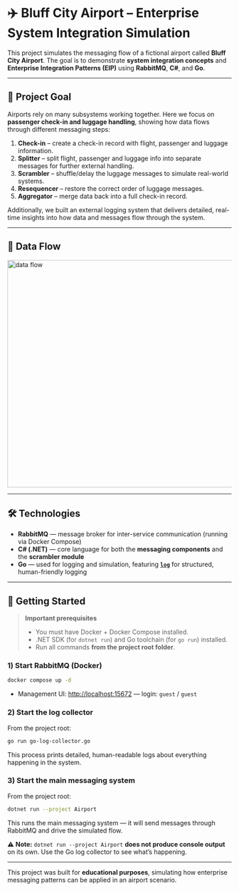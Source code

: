 # ✈️ Bluff City Airport – Enterprise System Integration Simulation

This project simulates the messaging flow of a fictional airport called **Bluff City Airport**.
The goal is to demonstrate **system integration concepts** and **Enterprise Integration Patterns (EIP)** using **RabbitMQ**, **C#**, and **Go**.

---

## 🎯 Project Goal

Airports rely on many subsystems working together. Here we focus on **passenger check-in and luggage handling**, showing how data flows through different messaging steps:

1. **Check-in** – create a check-in record with flight, passenger and luggage information.
2. **Splitter** – split flight, passenger and luggage info into separate messages for further external handling.
3. **Scrambler** – shuffle/delay the luggage messages to simulate real-world systems.
4. **Resequencer** – restore the correct order of luggage messages.
5. **Aggregator** – merge data back into a full check-in record.

Additionally, we built an external logging system that delivers detailed, real-time insights into how data and messages flow through the system.

---

## 🔄 Data Flow

<img width="867" height="511" alt="data flow" src="https://github.com/user-attachments/assets/a87b7362-fbdc-495f-8c78-2eeaf8965e1a" />

---

## 🛠 Technologies

- **RabbitMQ** — message broker for inter-service communication (running via Docker Compose)  
- **C# (.NET)** — core language for both the **messaging components** and the **scrambler module**  
- **Go** — used for logging and simulation, featuring [**`log`**](https://github.com/charmbracelet/log) for structured, human-friendly logging

---

## 🚀 Getting Started

> **Important prerequisites**
>
> * You must have Docker + Docker Compose installed.
> * .NET SDK (for `dotnet run`) and Go toolchain (for `go run`) installed.
> * Run all commands **from the project root folder**.

### 1) Start RabbitMQ (Docker)

```bash
docker compose up -d
```

* Management UI: [http://localhost:15672](http://localhost:15672)  — login: `guest` / `guest`

### 2) Start the log collector

From the project root:

```bash
go run go-log-collector.go
```

This process prints detailed, human-readable logs about everything happening in the system.

### 3) Start the main messaging system

From the project root:

```bash
dotnet run --project Airport
```

This runs the main messaging system — it will send messages through RabbitMQ and drive the simulated flow.

⚠️ **Note:** `dotnet run --project Airport` **does not produce console output** on its own. Use the Go log collector to see what’s happening.

---

This project was built for **educational purposes**, simulating how enterprise messaging patterns can be applied in an airport scenario.

